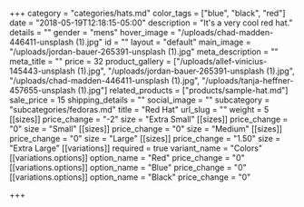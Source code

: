 +++
category = "categories/hats.md"
color_tags = ["blue", "black", "red"]
date = "2018-05-19T12:18:15-05:00"
description = "It's a very cool red hat."
details = ""
gender = "mens"
hover_image = "/uploads/chad-madden-446411-unsplash (1).jpg"
id = ""
layout = "default"
main_image = "/uploads/jordan-bauer-265391-unsplash (1).jpg"
meta_description = ""
meta_title = ""
price = 32
product_gallery = ["/uploads/allef-vinicius-145443-unsplash (1).jpg", "/uploads/jordan-bauer-265391-unsplash (1).jpg", "/uploads/chad-madden-446411-unsplash (1).jpg", "/uploads/tanja-heffner-457655-unsplash (1).jpg"]
related_products = ["products/sample-hat.md"]
sale_price = 15
shipping_details = ""
social_image = ""
subcategory = "subcategories/fedoras.md"
title = "Red Hat"
url_slug = ""
weight = 5
[[sizes]]
price_change = "-2"
size = "Extra Small"
[[sizes]]
price_change = "0"
size = "Small"
[[sizes]]
price_change = "0"
size = "Medium"
[[sizes]]
price_change = "0"
size = "Large"
[[sizes]]
price_change = "1.50"
size = "Extra Large"
[[variations]]
required = true
variant_name = "Colors"
[[variations.options]]
option_name = "Red"
price_change = "0"
[[variations.options]]
option_name = "Blue"
price_change = "0"
[[variations.options]]
option_name = "Black"
price_change = "0"

+++
